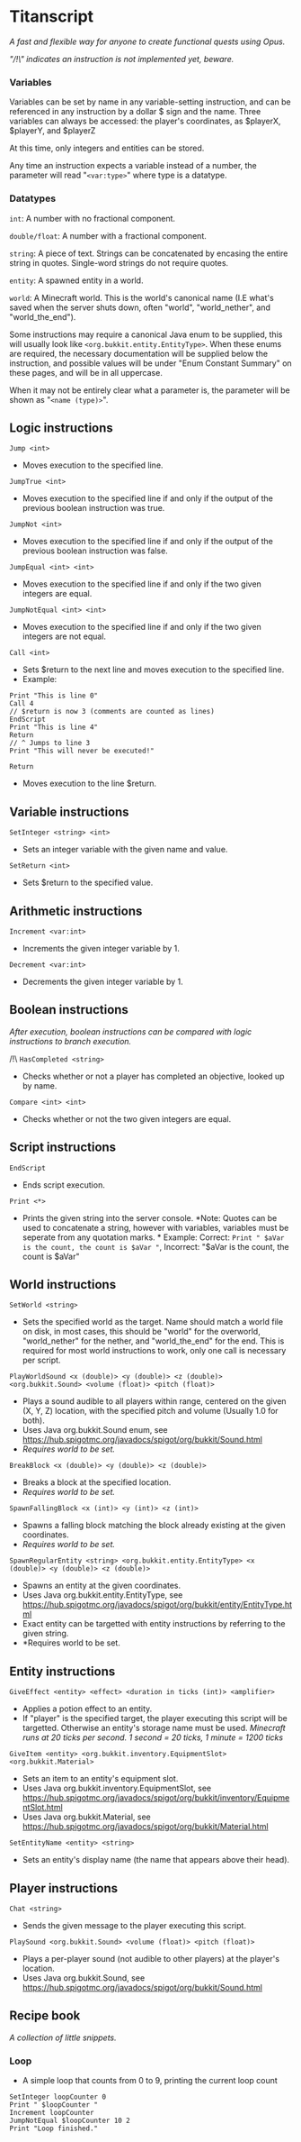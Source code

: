 # Titanscript
*A fast and flexible way for anyone to create functional quests using Opus.*

*"/!\\" indicates an instruction is not implemented yet, beware.* 

### Variables
Variables can be set by name in any variable-setting instruction, and can be referenced in any instruction by a dollar $ sign and the name. 
Three variables can always be accessed: the player's coordinates, as $playerX, $playerY, and $playerZ

At this time, only integers and entities can be stored.

Any time an instruction expects a variable instead of a number, the parameter will read "`<var:type>`" where type is a datatype.

### Datatypes
`int`: A number with no fractional component.

`double/float`: A number with a fractional component.

`string`: A piece of text. Strings can be concatenated by encasing the entire string in quotes. Single-word strings do not require quotes.

`entity`: A spawned entity in a world.

`world`: A Minecraft world. This is the world's canonical name (I.E what's saved when the server shuts down, often "world", "world_nether", and "world_the_end").

Some instructions may require a canonical Java enum to be supplied, this will usually look like `<org.bukkit.entity.EntityType>`. When these enums are required, the necessary documentation will be supplied below the instruction, and possible values will be under "Enum Constant Summary" on these pages, and will be in all uppercase.

When it may not be entirely clear what a parameter is, the parameter will be shown as "`<name (type)>`".

## Logic instructions

`Jump <int>`
- Moves execution to the specified line.

`JumpTrue <int>`
- Moves execution to the specified line if and only if the output of the previous boolean instruction was true.

`JumpNot <int>`
- Moves execution to the specified line if and only if the output of the previous boolean instruction was false.

`JumpEqual <int> <int>`
- Moves execution to the specified line if and only if the two given integers are equal.

`JumpNotEqual <int> <int>`
- Moves execution to the specified line if and only if the two given integers are not equal.

`Call <int>`
- Sets $return to the next line and moves execution to the specified line.
- Example:
```
Print "This is line 0"
Call 4
// $return is now 3 (comments are counted as lines)
EndScript
Print "This is line 4"
Return
// ^ Jumps to line 3
Print "This will never be executed!"
```

`Return`
- Moves execution to the line $return.


## Variable instructions

`SetInteger <string> <int>`
- Sets an integer variable with the given name and value.

`SetReturn <int>`
- Sets $return to the specified value.

## Arithmetic instructions

`Increment <var:int>`
- Increments the given integer variable by 1.

`Decrement <var:int>`
- Decrements the given integer variable by 1.


## Boolean instructions 
*After execution, boolean instructions can be compared with logic instructions to branch execution.*

/!\ `HasCompleted <string>`
- Checks whether or not a player has completed an objective, looked up by name.

`Compare <int> <int>`
- Checks whether or not the two given integers are equal.


## Script instructions
`EndScript`
- Ends script execution.

`Print <*>`
- Prints the given string into the server console.
*Note: Quotes can be used to concatenate a string, however with variables, variables must be seperate from any quotation marks. *
Example: Correct: `Print " $aVar is the count, the count is $aVar "`, Incorrect: "$aVar is the count, the count is $aVar"


## World instructions

`SetWorld <string>`
- Sets the specified world as the target. Name should match a world file on disk, in most cases, this should be "world" for the overworld, "world_nether" for the nether, and "world_the_end" for the end.
This is required for most world instructions to work, only one call is necessary per script.

`PlayWorldSound <x (double)> <y (double)> <z (double)> <org.bukkit.Sound> <volume (float)> <pitch (float)>`
- Plays a sound audible to all players within range, centered on the given (X, Y, Z) location, with the specified pitch and volume (Usually 1.0 for both).
- Uses Java org.bukkit.Sound enum, see https://hub.spigotmc.org/javadocs/spigot/org/bukkit/Sound.html
- *Requires world to be set.*

`BreakBlock <x (double)> <y (double)> <z (double)>`
- Breaks a block at the specified location.
- *Requires world to be set.*

`SpawnFallingBlock <x (int)> <y (int)> <z (int)>`
- Spawns a falling block matching the block already existing at the given coordinates.
- *Requires world to be set.*

`SpawnRegularEntity <string> <org.bukkit.entity.EntityType> <x (double)> <y (double)> <z (double)>`
- Spawns an entity at the given coordinates.
- Uses Java org.bukkit.entity.EntityType, see https://hub.spigotmc.org/javadocs/spigot/org/bukkit/entity/EntityType.html
- Exact entity can be targetted with entity instructions by referring to the given string.
- *Requires world to be set.


## Entity instructions

`GiveEffect <entity> <effect> <duration in ticks (int)> <amplifier>`
- Applies a potion effect to an entity.
- If "player" is the specified target, the player executing this script will be targetted. Otherwise an entity's storage name must be used.
*Minecraft runs at 20 ticks per second. 1 second = 20 ticks, 1 minute = 1200 ticks*

`GiveItem <entity> <org.bukkit.inventory.EquipmentSlot> <org.bukkit.Material>`
- Sets an item to an entity's equipment slot.
- Uses Java org.bukkit.inventory.EquipmentSlot, see https://hub.spigotmc.org/javadocs/spigot/org/bukkit/inventory/EquipmentSlot.html
- Uses Java org.bukkit.Material, see https://hub.spigotmc.org/javadocs/spigot/org/bukkit/Material.html

`SetEntityName <entity> <string>`
- Sets an entity's display name (the name that appears above their head).


## Player instructions

`Chat <string>`
- Sends the given message to the player executing this script.

`PlaySound <org.bukkit.Sound> <volume (float)> <pitch (float)>`
- Plays a per-player sound (not audible to other players) at the player's location.
- Uses Java org.bukkit.Sound, see https://hub.spigotmc.org/javadocs/spigot/org/bukkit/Sound.html


## Recipe book
*A collection of little snippets.*

### Loop 
- A simple loop that counts from 0 to 9, printing the current loop count
```
SetInteger loopCounter 0
Print " $loopCounter "
Increment loopCounter
JumpNotEqual $loopCounter 10 2
Print "Loop finished."
```
